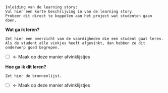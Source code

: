 ```
Inleiding van de learning story:
Vul hier een korte beschrijving in van de learning story. 
Probeer dit direct te koppelen aan het project wat studenten gaan doen.
```

**Wat ga ik leren?**

```
Zet hier een overzicht van de vaardigheden die een student gaat leren. 
Als de student alle vinkjes heeft afgevinkt, dan hebben ze dit onderwerp goed begrepen.
```

- [ ] <- Maak op deze manier afvinklijstjes

**Hoe ga ik dit leren?**

```
Zet hier de bronnenlijst.
```
- [ ] <- Maak op deze manier afvinklijstjes
